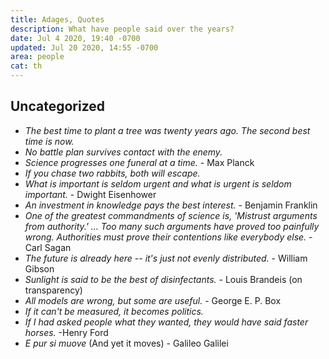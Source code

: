 ```yaml
---
title: Adages, Quotes
description: What have people said over the years?
date: Jul 4 2020, 19:40 -0700
updated: Jul 20 2020, 14:55 -0700
area: people
cat: th
---
```


## Uncategorized

- _The best time to plant a tree was twenty years ago. The second best time is now._
- _No battle plan survives contact with the enemy._
- _Science progresses one funeral at a time._ - Max Planck
- _If you chase two rabbits, both will escape._
- _What is important is seldom urgent and what is urgent is seldom important._ - Dwight Eisenhower
- _An investment in knowledge pays the best interest._ - Benjamin Franklin
- _One of the greatest commandments of science is, 'Mistrust arguments from authority.' ... Too many such arguments have proved too painfully wrong. Authorities must prove their contentions like everybody else._ - Carl Sagan
- _The future is already here -- it's just not evenly distributed._ - William Gibson
- _Sunlight is said to be the best of disinfectants._ - Louis Brandeis (on transparency)
- _All models are wrong, but some are useful._ - George E. P. Box
- _If it can't be measured, it becomes politics._
- _If I had asked people what they wanted, they would have said faster horses._ -Henry Ford
- _E pur si muove_ (And yet it moves) - Galileo Galilei
